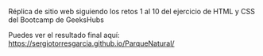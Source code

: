 Réplica de sitio web siguiendo los retos 1 al 10 del ejercicio de HTML y CSS del Bootcamp de GeeksHubs

Puedes ver el resultado final aquí: https://sergiotorresgarcia.github.io/ParqueNatural/
